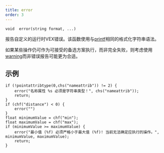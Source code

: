 ```yaml
---
title: error
order: 3
---
```


`void  error(string format, ...)`

报告自定义的运行时VEX错误。该函数使用与[printf](printf.html "将值打印到启动VEX程序的控制台。")相同的格式化字符串语法。

如果某些操作仍可作为可接受的备选方案执行，而非完全失败，则考虑使用[warning](warning.html "报告自定义的运行时VEX警告。")而非错误报告可能更为合适。

## 示例

```vex
if (!pointattribtype(0,chs("nameattrib")) != 2) {
    error("名称属性 %s 必须是字符串类型！", chs("nameattrib"));
    return;
}
if (chf("distance") < 0) {
    error("")
}
float minimumValue = chf("min");
float maximumValue = chf("max");
if (minimumValue >= maximumValue) {
    error("最小值 (%f) 必须严格小于最大值 (%f)! 当前无法确定应执行的操作。", minimumValue, maximumValue);
    return;
}

```

